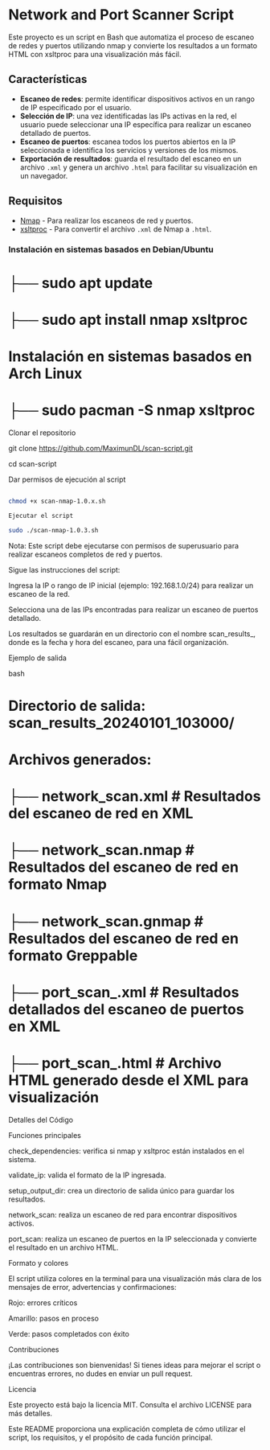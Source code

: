 ﻿# Network and Port Scanner Script

Este proyecto es un script en Bash que automatiza el proceso de escaneo de redes y puertos utilizando nmap y convierte los resultados a un formato HTML con xsltproc para una visualización más fácil.

## Características

- **Escaneo de redes**: permite identificar dispositivos activos en un rango de IP especificado por el usuario.
- **Selección de IP**: una vez identificadas las IPs activas en la red, el usuario puede seleccionar una IP específica para realizar un escaneo detallado de puertos.
- **Escaneo de puertos**: escanea todos los puertos abiertos en la IP seleccionada e identifica los servicios y versiones de los mismos.
- **Exportación de resultados**: guarda el resultado del escaneo en un archivo `.xml` y genera un archivo `.html` para facilitar su visualización en un navegador.

## Requisitos

- [Nmap](https://nmap.org/) - Para realizar los escaneos de red y puertos.
- [xsltproc](http://xmlsoft.org/XSLT/xsltproc2.html) - Para convertir el archivo `.xml` de Nmap a `.html`.

### Instalación en sistemas basados en Debian/Ubuntu
# ├── sudo apt update
# ├── sudo apt install nmap xsltproc

# Instalación en sistemas basados en Arch Linux
# ├── sudo pacman -S nmap xsltproc

Clonar el repositorio

git clone https://github.com/MaximunDL/scan-script.git

cd scan-script

Dar permisos de ejecución al script

``` bash

chmod +x scan-nmap-1.0.x.sh

Ejecutar el script

sudo ./scan-nmap-1.0.3.sh
```
Nota: Este script debe ejecutarse con permisos de superusuario para realizar escaneos completos de red y puertos.

Sigue las instrucciones del script:

Ingresa la IP o rango de IP inicial (ejemplo: 192.168.1.0/24) para realizar un escaneo de la red.

Selecciona una de las IPs encontradas para realizar un escaneo de puertos detallado.

Los resultados se guardarán en un directorio con el nombre scan\_results\_<timestamp>, donde <timestamp> es la fecha y hora del escaneo, para una fácil organización.

Ejemplo de salida

bash

# Directorio de salida: scan_results_20240101_103000/
# Archivos generados:
# ├── network_scan.xml      # Resultados del escaneo de red en XML
# ├── network_scan.nmap     # Resultados del escaneo de red en formato Nmap
# ├── network_scan.gnmap    # Resultados del escaneo de red en formato Greppable
# ├── port_scan_<IP>.xml    # Resultados detallados del escaneo de puertos en XML
# ├── port_scan_<IP>.html   # Archivo HTML generado desde el XML para visualización


Detalles del Código

Funciones principales

check\_dependencies: verifica si nmap y xsltproc están instalados en el sistema.

validate\_ip: valida el formato de la IP ingresada.

setup\_output\_dir: crea un directorio de salida único para guardar los resultados.

network\_scan: realiza un escaneo de red para encontrar dispositivos activos.

port\_scan: realiza un escaneo de puertos en la IP seleccionada y convierte el resultado en un archivo HTML.

Formato y colores

El script utiliza colores en la terminal para una visualización más clara de los mensajes de error, advertencias y confirmaciones:

Rojo: errores críticos

Amarillo: pasos en proceso

Verde: pasos completados con éxito

Contribuciones

¡Las contribuciones son bienvenidas! Si tienes ideas para mejorar el script o encuentras errores, no dudes en enviar un pull request.

Licencia

Este proyecto está bajo la licencia MIT. Consulta el archivo LICENSE para más detalles.

Este README proporciona una explicación completa de cómo utilizar el script, los requisitos, y el propósito de cada función principal.
